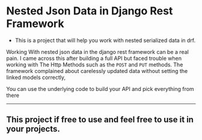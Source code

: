 # Nested Json Data in Django Rest Framework

- This is a project that will help you work with nested serialized data in drf.

Working With nested json data in the django rest framework can be a real pain.
I came across this after building a full API but faced trouble when working with
The Http Methods such as the `POST` and `PUT` methods. The framework complained
about carelessly updated data without setting the linked models correctly, 

You can use the underlying code to build your API and pick everything from there

---

## This project if free to use and feel free to use it in your projects.